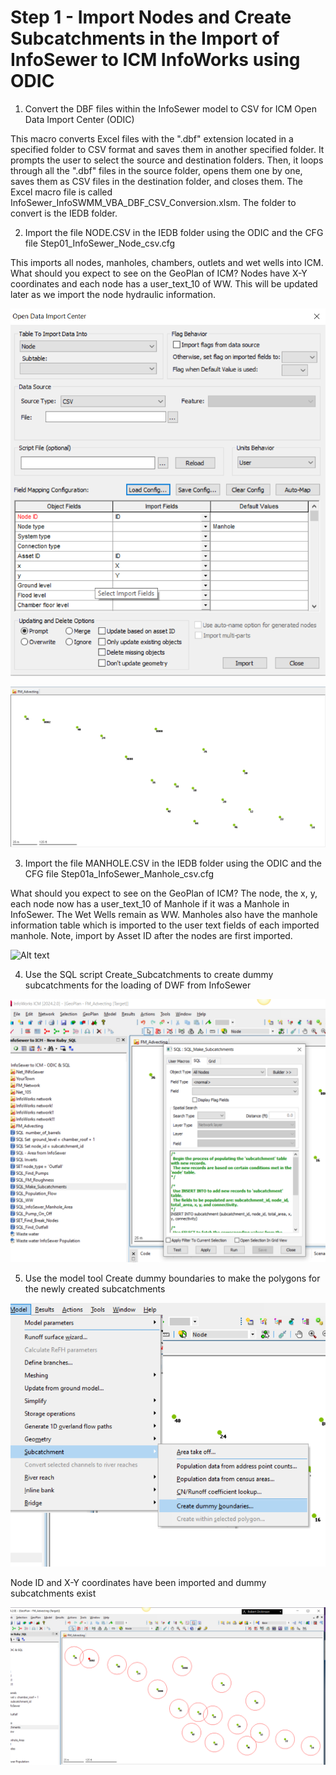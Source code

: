# Step 1 - Import Nodes and Create Subcatchments in the Import of InfoSewer to ICM InfoWorks using ODIC

1. Convert the DBF files within the InfoSewer model to CSV for ICM Open Data Import Center (ODIC)

This macro converts Excel files with the ".dbf" extension located in a specified folder to CSV format and saves them in another specified folder. It prompts the user to select the source and destination folders. Then, it loops through all the ".dbf" files in the source folder, opens them one by one, saves them as CSV files in the destination folder, and closes them. The Excel macro file is called InfoSewer_InfoSWMM_VBA_DBF_CSV_Conversion.xlsm. The folder to convert is the IEDB folder.

2. Import the file NODE.CSV in the IEDB folder using the ODIC and the CFG file Step01_InfoSewer_Node_csv.cfg

This imports all nodes, manholes, chambers, outlets and wet wells into ICM. What should you expect to see on the GeoPlan of ICM? Nodes have X-Y coordinates and each node has a user_text_10 of WW. This will be updated later as we import the node hydraulic information.


![Alt text](./media/image-24.png)

![Alt text](./media/image-25.png)

3. Import the file MANHOLE.CSV in the IEDB folder using the ODIC and the CFG file Step01a_InfoSewer_Manhole_csv.cfg

What should you expect to see on the GeoPlan of ICM? The node, the x, y, each node now has a user_text_10 of Manhole if it was a Manhole in InfoSewer. The Wet Wells remain as WW. Manholes also have the manhole information table which is imported to the user text fields of each imported manhole. Note, import by Asset ID after the nodes are first imported.

![Alt text](image-26.png)


4. Use the SQL script Create_Subcatchments to create dummy subcatchments for the loading of DWF from InfoSewer 

![Alt text](./media/image-27.png)

5. Use the model tool Create dummy boundaries to make the polygons for the newly created subcatchments

![Alt text](./media/image-28.png)

Node ID and X-Y coordinates have been imported and dummy subcatchments exist

![Alt text](./media/image-29.png)